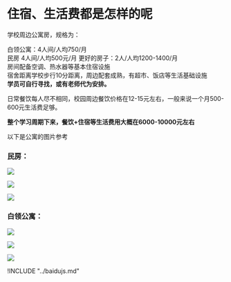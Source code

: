 # 住宿、生活费都是怎样的呢

学校周边公寓房，规格为：  

白领公寓：4人间/人均750/月    
民房 4人间/人均500元/月
更好的房子：2人/人均1200-1400/月     
房间配备空调、热水器等基本住宿设施  
宿舍距离学校步行10分距离，周边配套成熟，有超市、饭店等生活基础设施  
**学员可自行寻找，或有老师代为安排。**   

日常餐饮每人尽不相同，校园周边餐饮价格在12-15元左右，一般来说一个月500-600元生活费足够。

**整个学习周期下来，餐饮+住宿等生活费用大概在6000-10000元左右**

以下是公寓的图片参考  

### 民房：

![](https://hcdn1.luffycity.com/data/knight/01.jpg)  

![](https://hcdn1.luffycity.com/data/knight/02.jpg)  

![](https://hcdn1.luffycity.com/data/knight/03.jpg)  


### 白领公寓：

![](https://hcdn1.luffycity.com/data/knight/04.jpg)  


![](https://hcdn1.luffycity.com/data/knight/05.jpg)  


![](https://hcdn1.luffycity.com/data/knight/06.jpg)  


!INCLUDE "../baidujs.md"
